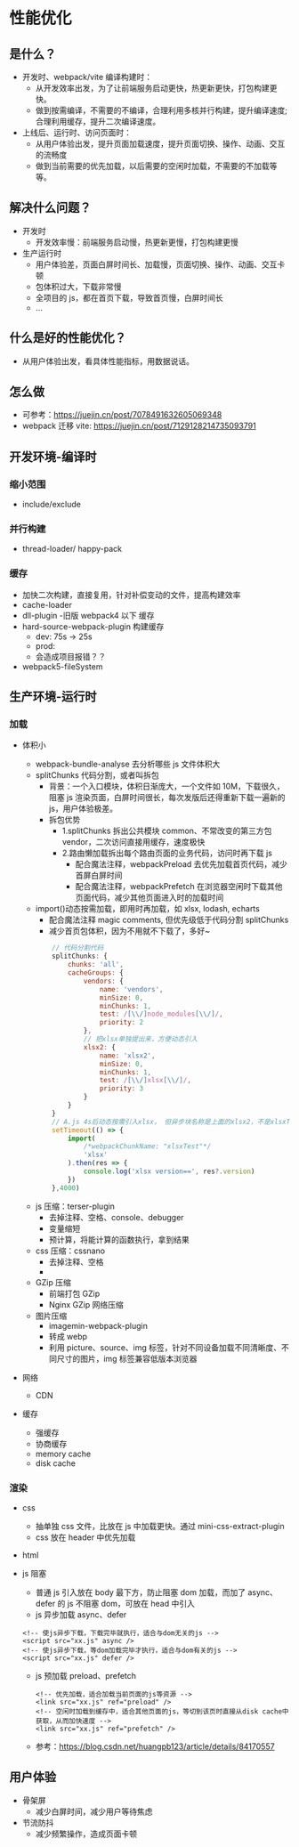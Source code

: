 # 性能优化 <Badge type="warning" text="doing" />

## 是什么？

- 开发时、webpack/vite 编译构建时：
  - 从开发效率出发，为了让前端服务启动更快，热更新更快，打包构建更快。
  - 做到按需编译，不需要的不编译，合理利用多核并行构建，提升编译速度;合理利用缓存，提升二次编译速度。
- 上线后、运行时、访问页面时：
  - 从用户体验出发，提升页面加载速度，提升页面切换、操作、动画、交互的流畅度
  - 做到当前需要的优先加载，以后需要的空闲时加载，不需要的不加载等等。

## 解决什么问题？

- 开发时
  - 开发效率慢：前端服务启动慢，热更新更慢，打包构建更慢
- 生产运行时
  - 用户体验差，页面白屏时间长、加载慢，页面切换、操作、动画、交互卡顿
  - 包体积过大，下载非常慢
  - 全项目的 js，都在首页下载，导致首页慢，白屏时间长
  - ...

## 什么是好的性能优化？

- 从用户体验出发，看具体性能指标，用数据说话。

## 怎么做

- 可参考：https://juejin.cn/post/7078491632605069348
- webpack 迁移 vite: https://juejin.cn/post/7129128214735093791

## 开发环境-编译时

### 缩小范围

- include/exclude

### 并行构建

- thread-loader/ happy-pack

### 缓存

- 加快二次构建，直接复用，针对补偿变动的文件，提高构建效率
- cache-loader
- dll-plugin -旧版 webpack4 以下 缓存
- hard-source-webpack-plugin 构建缓存
  - dev: 75s -> 25s
  - prod:
  - 会造成项目报错？？
- webpack5-fileSystem

## 生产环境-运行时

### 加载

- 体积小

  - webpack-bundle-analyse 去分析哪些 js 文件体积大
  - splitChunks 代码分割，或者叫拆包
    - 背景：一个入口模块，体积日渐庞大，一个文件如 10M，下载很久，阻塞 js 渲染页面，白屏时间很长，每次发版后还得重新下载一遍新的 js，用户体验极差。
    - 拆包优势
      - 1.splitChunks 拆出公共模块 common、不常改变的第三方包 vendor，二次访问直接用缓存，速度极快
      - 2.路由懒加载拆出每个路由页面的业务代码，访问时再下载 js
        - 配合魔法注释，webpackPreload 去优先加载首页代码，减少首屏白屏时间
        - 配合魔法注释，webpackPrefetch 在浏览器空闲时下载其他页面代码，减少其他页面进入时的加载时间
  - import()动态按需加载，即用时再加载，如 xlsx, lodash, echarts
    - 配合魔法注释 magic comments, 但优先级低于代码分割 splitChunks
    - 减少首页包体积，因为不用就不下载了，多好~
    ```js
        // 代码分割代码
        splitChunks: {
            chunks: 'all',
            cacheGroups: {
                vendors: {
                    name: 'vendors',
                    minSize: 0,
                    minChunks: 1,
                    test: /[\\/]node_modules[\\/]/,
                    priority: 2
                },
                // 把xlsx单独提出来，方便动态引入
                xlsx2: {
                    name: 'xlsx2',
                    minSize: 0,
                    minChunks: 1,
                    test: /[\\/]xlsx[\\/]/,
                    priority: 3
                }
            }
        }
        // A.js 4s后动态按需引入xlsx， 但异步块名称是上面的xlsx2，不是xlsxTest
        setTimeout(() => {
            import(
                /*webpackChunkName: "xlsxTest"*/
                'xlsx'
            ).then(res => {
                console.log('xlsx version==', res?.version)
            })
        },4000)
    ```
  - js 压缩：terser-plugin
    - 去掉注释、空格、console、debugger
    - 变量缩短
    - 预计算，将能计算的函数执行，拿到结果
  - css 压缩：cssnano
    - 去掉注释、空格
    -
  - GZip 压缩
    - 前端打包 GZip
    - Nginx GZip 网络压缩
  - 图片压缩
    - imagemin-webpack-plugin
    - 转成 webp
    - 利用 picture、source、img 标签，针对不同设备加载不同清晰度、不同尺寸的图片，img 标签兼容低版本浏览器

- 网络

  - CDN

- 缓存
  - 强缓存
  - 协商缓存
  - memory cache
  - disk cache

### 渲染

- css
  - 抽单独 css 文件，比放在 js 中加载更快。通过 mini-css-extract-plugin
  - css 放在 header 中优先加载
- html
- js 阻塞

  - 普通 js 引入放在 body 最下方，防止阻塞 dom 加载，而加了 async、defer 的 js 不阻塞 dom，可放在 head 中引入
  - js 异步加载 async、defer

  ```vue
  <!-- 使js异步下载，下载完毕就执行，适合与dom无关的js -->
  <script src="xx.js" async />
  <!-- 使js异步下载，等dom加载完毕才执行，适合与dom有关的js -->
  <script src="xx.js" defer />
  ```

  - js 预加载 preload、prefetch

    ```vue
    <!-- 优先加载，适合加载当前页面的js等资源 -->
    <link src="xx.js" ref="preload" />
    <!-- 空闲时加载到缓存中，适合其他页面的js，等切到该页时直接从disk cache中获取，从而加快速度 -->
    <link src="xx.js" ref="prefetch" />
    ```

  - 参考：https://blog.csdn.net/huangpb123/article/details/84170557

## 用户体验

- 骨架屏
  - 减少白屏时间，减少用户等待焦虑
- 节流防抖
  - 减少频繁操作，造成页面卡顿
